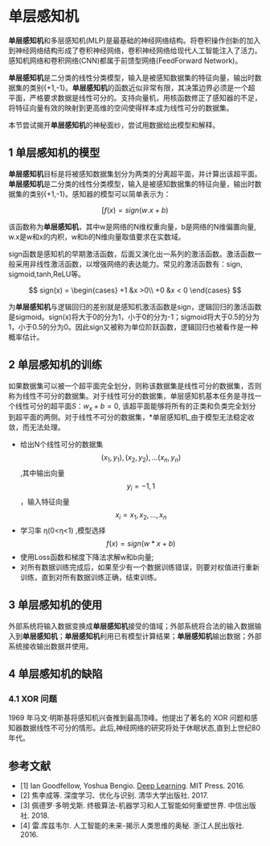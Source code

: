 # 单层感知机

**单层感知机**和多层感知机\(MLP\)是最基础的神经网络结构。将卷积操作创新的加入到神经网络结构形成了卷积神经网络，卷积神经网络给现代人工智能注入了活力。感知机网络和卷积网络\(CNN\)都属于前馈型网络\(FeedForward Network\)。

**单层感知机**是二分类的线性分类模型，输入是被感知数据集的特征向量，输出时数据集的类别{+1,-1}。**单层感知机**的函数近似非常有限，其决策边界必须是一个超平面，严格要求数据是线性可分的。支持向量机，用核函数修正了感知器的不足，将特征向量有效的映射到更高维的空间使得样本成为线性可分的数据集。

本节尝试揭开**单层感知机**的神秘面纱，尝试用数据给出模型和解释。

## 1 单层感知机的模型

**单层感知机**目标是将被感知数据集划分为两类的分离超平面，并计算出该超平面。**单层感知机**是二分类的线性分类模型，输入是被感知数据集的特征向量，输出时数据集的类别{+1,-1}。感知器的模型可以简单表示为：


$$
[f(x)=sign(w.x+b)
$$


该函数称为**单层感知机**，其中w是网络的N维权重向量，b是网络的N维偏置向量, w.x是w和x的内积，w和b的N维向量取值要求在实数域。

sign函数是感知机的早期激活函数，后面又演化出一系列的激活函数。激活函数一般采用非线性激活函数，以增强网络的表达能力。常见的激活函数有：sign, sigmoid,tanh,ReLU等。


$$
sign(x) = \begin{cases}
+1 &x >0\\
+0 &x < 0
\end{cases}
$$


为**单层感知机**与逻辑回归的差别就是感知机激活函数是sign，逻辑回归的激活函数是sigmoid。sign\(x\)将大于0的分为1，小于0的分为-1；sigmoid将大于0.5的分为1，小于0.5的分为0。因此sign又被称为单位阶跃函数，逻辑回归也被看作是一种概率估计。

## 2 单层感知机的训练

如果数据集可以被一个超平面完全划分，则称该数据集是线性可分的数据集，否则称为线性不可分的数据集。对于线性可分的数据集，单层感知机基本任务是寻找一个线性可分的超平面$S：{w_x+b=0}$, 该超平面能够将所有的正类和负类完全划分到超平面的两侧。对于线性不可分的数据集，\*单层感知机_由于模型无法稳定收敛，而无法处理。

* 给出N个线性可分的数据集$${(x_1,y_1),(x_2,y_2),...(x_n,y_n)}$$,其中输出向量$$y_i={-1,1}$$ ，输入特征向量$$x_i={x_1,x_2,...,x_n}$$
* 学习率 η(0<η<1) ,模型选择$$f(x)=sign(w*x+b)$$
* 使用Loss函数和梯度下降法求解w和b向量;
* 对所有数据训练完成后，如果至少有一个数据训练错误，则要对权值进行重新训练，直到对所有数据训练正确，结束训练。

## 3 单层感知机的使用

外部系统将输入数据变换成**单层感知机**接受的值域；外部系统将合法的输入数据输入到**单层感知机**；**单层感知机**利用已有模型计算结果；**单层感知机**输出数据；外部系统接收输出数据并使用。

## 4 单层感知机的缺陷

### 4.1 XOR 问题

1969 年马文·明斯基将感知机兴奋推到最高顶峰。他提出了著名的 XOR 问题和感知器数据线性不可分的情形。此后,神经网络的研究将处于休眠状态,直到上世纪80年代。

## 参考文献

- [1] Ian Goodfellow, Yoshua Bengio. [Deep Learning](http://www.deeplearningbook.org/). MIT Press. 2016.
- [2] 焦李成等. 深度学习、优化与识别. 清华大学出版社. 2017.
- [3] 佩德罗·多明戈斯. 终极算法-机器学习和人工智能如何重塑世界. 中信出版社. 2018.
- [4] 雷.库兹韦尔. 人工智能的未来-揭示人类思维的奥秘.  浙江人民出版社. 2016.

